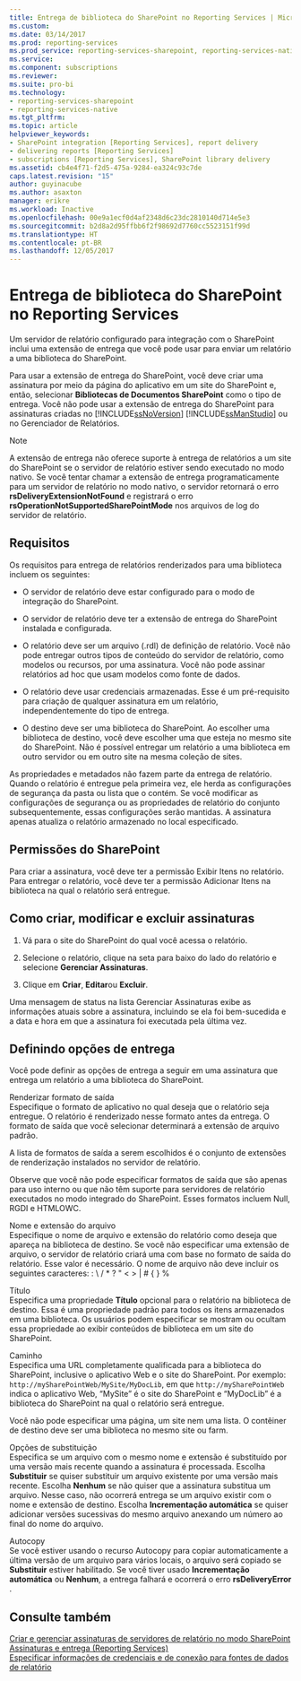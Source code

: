 ```yaml
---
title: Entrega de biblioteca do SharePoint no Reporting Services | Microsoft Docs
ms.custom: 
ms.date: 03/14/2017
ms.prod: reporting-services
ms.prod_service: reporting-services-sharepoint, reporting-services-native
ms.service: 
ms.component: subscriptions
ms.reviewer: 
ms.suite: pro-bi
ms.technology:
- reporting-services-sharepoint
- reporting-services-native
ms.tgt_pltfrm: 
ms.topic: article
helpviewer_keywords:
- SharePoint integration [Reporting Services], report delivery
- delivering reports [Reporting Services]
- subscriptions [Reporting Services], SharePoint library delivery
ms.assetid: cb4e4f71-f2d5-475a-9284-ea324c93c7de
caps.latest.revision: "15"
author: guyinacube
ms.author: asaxton
manager: erikre
ms.workload: Inactive
ms.openlocfilehash: 00e9a1ecf0d4af2348d6c23dc2810140d714e5e3
ms.sourcegitcommit: b2d8a2d95ffbb6f2f98692d7760cc5523151f99d
ms.translationtype: HT
ms.contentlocale: pt-BR
ms.lasthandoff: 12/05/2017
---
```

# <a name="sharepoint-library-delivery-in-reporting-services"></a>Entrega de biblioteca do SharePoint no Reporting Services
  Um servidor de relatório configurado para integração com o SharePoint inclui uma extensão de entrega que você pode usar para enviar um relatório a uma biblioteca do SharePoint.  
  
 Para usar a extensão de entrega do SharePoint, você deve criar uma assinatura por meio da página do aplicativo em um site do SharePoint e, então, selecionar **Bibliotecas de Documentos SharePoint** como o tipo de entrega. Você não pode usar a extensão de entrega do SharePoint para assinaturas criadas no [!INCLUDE[ssNoVersion](../../includes/ssnoversion-md.md)] [!INCLUDE[ssManStudio](../../includes/ssmanstudio-md.md)] ou no Gerenciador de Relatórios.  
  
> [!NOTE]  
>  A extensão de entrega não oferece suporte à entrega de relatórios a um site do SharePoint se o servidor de relatório estiver sendo executado no modo nativo. Se você tentar chamar a extensão de entrega programaticamente para um servidor de relatório no modo nativo, o servidor retornará o erro **rsDeliveryExtensionNotFound** e registrará o erro **rsOperationNotSupportedSharePointMode** nos arquivos de log do servidor de relatório.  
  
## <a name="requirements"></a>Requisitos  
 Os requisitos para entrega de relatórios renderizados para uma biblioteca incluem os seguintes:  
  
-   O servidor de relatório deve estar configurado para o modo de integração do SharePoint.  
  
-   O servidor de relatório deve ter a extensão de entrega do SharePoint instalada e configurada.  
  
-   O relatório deve ser um arquivo (.rdl) de definição de relatório. Você não pode entregar outros tipos de conteúdo do servidor de relatório, como modelos ou recursos, por uma assinatura. Você não pode assinar relatórios ad hoc que usam modelos como fonte de dados.  
  
-   O relatório deve usar credenciais armazenadas. Esse é um pré-requisito para criação de qualquer assinatura em um relatório, independentemente do tipo de entrega.  
  
-   O destino deve ser uma biblioteca do SharePoint. Ao escolher uma biblioteca de destino, você deve escolher uma que esteja no mesmo site do SharePoint. Não é possível entregar um relatório a uma biblioteca em outro servidor ou em outro site na mesma coleção de sites.  
  
 As propriedades e metadados não fazem parte da entrega de relatório. Quando o relatório é entregue pela primeira vez, ele herda as configurações de segurança da pasta ou lista que o contém. Se você modificar as configurações de segurança ou as propriedades de relatório do conjunto subsequentemente, essas configurações serão mantidas. A assinatura apenas atualiza o relatório armazenado no local especificado.  
  
## <a name="sharepoint-permissions"></a>Permissões do SharePoint  
 Para criar a assinatura, você deve ter a permissão Exibir Itens no relatório. Para entregar o relatório, você deve ter a permissão Adicionar Itens na biblioteca na qual o relatório será entregue.  
  
## <a name="how-to-create-modify-and-delete-subscriptions"></a>Como criar, modificar e excluir assinaturas  
  
1.  Vá para o site do SharePoint do qual você acessa o relatório.  
  
2.  Selecione o relatório, clique na seta para baixo do lado do relatório e selecione **Gerenciar Assinaturas**.  
  
3.  Clique em **Criar**, **Editar**ou **Excluir**.  
  
 Uma mensagem de status na lista Gerenciar Assinaturas exibe as informações atuais sobre a assinatura, incluindo se ela foi bem-sucedida e a data e hora em que a assinatura foi executada pela última vez.  
  
## <a name="setting-delivery-options"></a>Definindo opções de entrega  
 Você pode definir as opções de entrega a seguir em uma assinatura que entrega um relatório a uma biblioteca do SharePoint.  
  
 Renderizar formato de saída  
 Especifique o formato de aplicativo no qual deseja que o relatório seja entregue. O relatório é renderizado nesse formato antes da entrega. O formato de saída que você selecionar determinará a extensão de arquivo padrão.  
  
 A lista de formatos de saída a serem escolhidos é o conjunto de extensões de renderização instalados no servidor de relatório.  
  
 Observe que você não pode especificar formatos de saída que são apenas para uso interno ou que não têm suporte para servidores de relatório executados no modo integrado do SharePoint. Esses formatos incluem Null, RGDI e HTMLOWC.  
  
 Nome e extensão do arquivo  
 Especifique o nome de arquivo e extensão do relatório como deseja que apareça na biblioteca de destino. Se você não especificar uma extensão de arquivo, o servidor de relatório criará uma com base no formato de saída do relatório. Esse valor é necessário. O nome de arquivo não deve incluir os seguintes caracteres: : \ / * ? " < > | # { } %  
  
 Título  
 Especifica uma propriedade **Título** opcional para o relatório na biblioteca de destino. Essa é uma propriedade padrão para todos os itens armazenados em uma biblioteca. Os usuários podem especificar se mostram ou ocultam essa propriedade ao exibir conteúdos de biblioteca em um site do SharePoint.  
  
 Caminho  
 Especifica uma URL completamente qualificada para a biblioteca do SharePoint, inclusive o aplicativo Web e o site do SharePoint. Por exemplo: `http://mySharePointWeb/MySite/MyDocLib`, em que `http://mySharePointWeb` indica o aplicativo Web, “MySite” é o site do SharePoint e “MyDocLib” é a biblioteca do SharePoint na qual o relatório será entregue.  
  
 Você não pode especificar uma página, um site nem uma lista. O contêiner de destino deve ser uma biblioteca no mesmo site ou farm.  
  
 Opções de substituição  
 Especifica se um arquivo com o mesmo nome e extensão é substituído por uma versão mais recente quando a assinatura é processada. Escolha **Substituir** se quiser substituir um arquivo existente por uma versão mais recente. Escolha **Nenhum** se não quiser que a assinatura substitua um arquivo. Nesse caso, não ocorrerá entrega se um arquivo existir com o nome e extensão de destino. Escolha **Incrementação automática** se quiser adicionar versões sucessivas do mesmo arquivo anexando um número ao final do nome do arquivo.  
  
 Autocopy  
 Se você estiver usando o recurso Autocopy para copiar automaticamente a última versão de um arquivo para vários locais, o arquivo será copiado se **Substituir** estiver habilitado. Se você tiver usado **Incrementação automática** ou **Nenhum**, a entrega falhará e ocorrerá o erro **rsDeliveryError** .  
  
## <a name="see-also"></a>Consulte também  
 [Criar e gerenciar assinaturas de servidores de relatório no modo SharePoint](../../reporting-services/subscriptions/create-and-manage-subscriptions-for-sharepoint-mode-report-servers.md)   
 [Assinaturas e entrega &#40;Reporting Services&#41;](../../reporting-services/subscriptions/subscriptions-and-delivery-reporting-services.md)   
 [Especificar informações de credenciais e de conexão para fontes de dados de relatório](../../reporting-services/report-data/specify-credential-and-connection-information-for-report-data-sources.md)  
  
  
